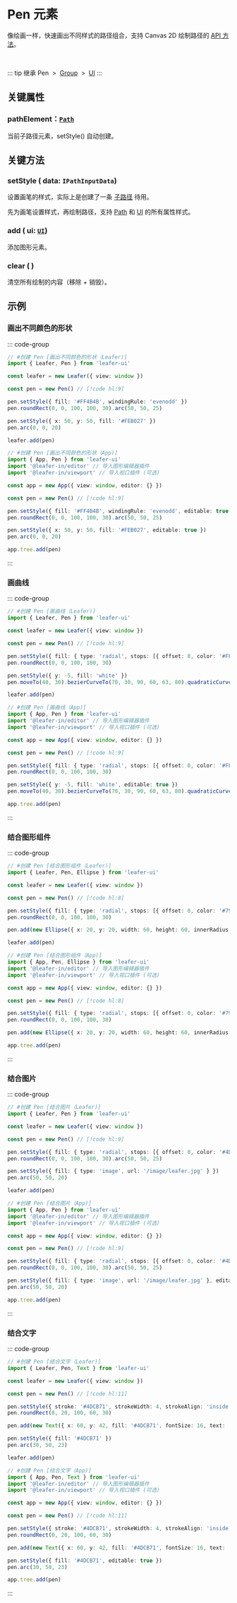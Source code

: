 <script setup>
import Case from '/component/Case.vue'
</script>

# Pen 元素

像绘画一样，快速画出不同样式的路径组合，支持 Canvas 2D 绘制路径的 [API 方法](/reference/display/Pen.md#绘制路径)。

<case name="Pen" editor=false></case>

<br/>

::: tip 继承
Pen &nbsp;>&nbsp; [Group](./Group.md) &nbsp;>&nbsp; [UI](./UI.md)
:::

## 关键属性

### pathElement：[`Path`](./Path.md)

当前子路径元素，setStyle() 自动创建。

## 关键方法

### setStyle ( data: `IPathInputData`)

设置画笔的样式，实际上是创建了一条 [子路径](./Path.md) 待用。

先为画笔设置样式，再绘制路径，支持 [Path](./Path.md) 和 [UI](./UI.md) 的所有属性样式。

### add ( ui: [`UI`](./UI.md))

添加图形元素。

### clear ( )

清空所有绘制的内容（移除 + 销毁）。

<!--@include: ../path/PathDrawer.md-->

<!-- ## 继承元素

### [Group](./Group.md) -->

<!--
## API

### [Pen](/api/classes/Pen.md) -->

## 示例

<case name="Pen" index=0 editor=false></case>

### 画出不同颜色的形状

::: code-group
```ts
// #创建 Pen [画出不同颜色的形状（Leafer)]
import { Leafer, Pen } from 'leafer-ui'

const leafer = new Leafer({ view: window })

const pen = new Pen() // [!code hl:9]

pen.setStyle({ fill: '#FF4B4B', windingRule: 'evenodd' })
pen.roundRect(0, 0, 100, 100, 30).arc(50, 50, 25)

pen.setStyle({ x: 50, y: 50, fill: '#FEB027' })
pen.arc(0, 0, 20)

leafer.add(pen)
```
```ts
// #创建 Pen [画出不同颜色的形状（App)]
import { App, Pen } from 'leafer-ui'
import '@leafer-in/editor' // 导入图形编辑器插件
import '@leafer-in/viewport' // 导入视口插件 (可选)

const app = new App({ view: window, editor: {} })

const pen = new Pen() // [!code hl:9]

pen.setStyle({ fill: '#FF4B4B', windingRule: 'evenodd', editable: true })
pen.roundRect(0, 0, 100, 100, 30).arc(50, 50, 25)

pen.setStyle({ x: 50, y: 50, fill: '#FEB027', editable: true })
pen.arc(0, 0, 20)

app.tree.add(pen)
```
:::

<case name="Pen" index=2 editor=false></case>

### 画曲线

::: code-group
```ts
// #创建 Pen [画曲线（Leafer)]
import { Leafer, Pen } from 'leafer-ui'

const leafer = new Leafer({ view: window })

const pen = new Pen() // [!code hl:9]

pen.setStyle({ fill: { type: 'radial', stops: [{ offset: 0, color: '#FF4B4B' }, { offset: 1, color: '#FEB027' }] } })
pen.roundRect(0, 0, 100, 100, 30)

pen.setStyle({ y: -5, fill: 'white' })
pen.moveTo(40, 30).bezierCurveTo(70, 30, 90, 60, 63, 80).quadraticCurveTo(50, 88, 40, 80).bezierCurveTo(10, 60, 50, 40, 40, 30)

leafer.add(pen)
```
```ts
// #创建 Pen [画曲线（App)]
import { App, Pen } from 'leafer-ui'
import '@leafer-in/editor' // 导入图形编辑器插件
import '@leafer-in/viewport' // 导入视口插件 (可选)

const app = new App({ view: window, editor: {} })

const pen = new Pen() // [!code hl:9]

pen.setStyle({ fill: { type: 'radial', stops: [{ offset: 0, color: '#FF4B4B' }, { offset: 1, color: '#FEB027' }] }, editable: true })
pen.roundRect(0, 0, 100, 100, 30)

pen.setStyle({ y: -5, fill: 'white', editable: true })
pen.moveTo(40, 30).bezierCurveTo(70, 30, 90, 60, 63, 80).quadraticCurveTo(50, 88, 40, 80).bezierCurveTo(10, 60, 50, 40, 40, 30)

app.tree.add(pen)
```
:::

<case name="Pen" index=3 editor=false></case>

### 结合图形组件

::: code-group
```ts
// #创建 Pen [结合图形组件（Leafer)]
import { Leafer, Pen, Ellipse } from 'leafer-ui'

const leafer = new Leafer({ view: window })

const pen = new Pen() // [!code hl:8]

pen.setStyle({ fill: { type: 'radial', stops: [{ offset: 0, color: '#79CB4D' }, { offset: 1, color: '#FEB027' }] } })
pen.roundRect(0, 0, 100, 100, 30)

pen.add(new Ellipse({ x: 20, y: 20, width: 60, height: 60, innerRadius: 0.5, startAngle: -60, endAngle: 180, fill: 'white' }))

leafer.add(pen)
```
```ts
// #创建 Pen [结合图形组件（App)]
import { App, Pen, Ellipse } from 'leafer-ui'
import '@leafer-in/editor' // 导入图形编辑器插件
import '@leafer-in/viewport' // 导入视口插件 (可选)

const app = new App({ view: window, editor: {} })

const pen = new Pen() // [!code hl:8]

pen.setStyle({ fill: { type: 'radial', stops: [{ offset: 0, color: '#79CB4D' }, { offset: 1, color: '#FEB027' }] }, editable: true })
pen.roundRect(0, 0, 100, 100, 30)

pen.add(new Ellipse({ x: 20, y: 20, width: 60, height: 60, innerRadius: 0.5, startAngle: -60, endAngle: 180, fill: 'white', editable: true }))

app.tree.add(pen)
```
:::

<case name="Pen" index=4 editor=false></case>

### 结合图片

::: code-group
```ts
// #创建 Pen [结合图片（Leafer)]
import { Leafer, Pen } from 'leafer-ui'

const leafer = new Leafer({ view: window })

const pen = new Pen() // [!code hl:9]

pen.setStyle({ fill: { type: 'radial', stops: [{ offset: 0, color: '#4DCB71' }, { offset: 1, color: '#79CB4D' }] }, windingRule: 'evenodd' })
pen.roundRect(0, 0, 100, 100, 30).arc(50, 50, 25)

pen.setStyle({ fill: { type: 'image', url: '/image/leafer.jpg' } })
pen.arc(50, 50, 20)

leafer.add(pen)
```
```ts
// #创建 Pen [结合图片（App)]
import { App, Pen } from 'leafer-ui'
import '@leafer-in/editor' // 导入图形编辑器插件
import '@leafer-in/viewport' // 导入视口插件 (可选)

const app = new App({ view: window, editor: {} })

const pen = new Pen() // [!code hl:9]

pen.setStyle({ fill: { type: 'radial', stops: [{ offset: 0, color: '#4DCB71' }, { offset: 1, color: '#79CB4D' }] }, windingRule: 'evenodd', editable: true })
pen.roundRect(0, 0, 100, 100, 30).arc(50, 50, 25)

pen.setStyle({ fill: { type: 'image', url: '/image/leafer.jpg' }, editable: true })
pen.arc(50, 50, 20)

app.tree.add(pen)
```
:::

<case name="Pen" index=5 editor=false></case>

### 结合文字

::: code-group
```ts
// #创建 Pen [结合文字（Leafer)]
import { Leafer, Pen, Text } from 'leafer-ui'

const leafer = new Leafer({ view: window })

const pen = new Pen() // [!code hl:11]

pen.setStyle({ stroke: '#4DCB71', strokeWidth: 4, strokeAlign: 'inside' })
pen.roundRect(0, 20, 100, 60, 30)

pen.add(new Text({ x: 60, y: 42, fill: '#4DCB71', fontSize: 16, text: 'ON' }))

pen.setStyle({ fill: '#4DCB71' })
pen.arc(30, 50, 23)

leafer.add(pen)
```
```ts
// #创建 Pen [结合文字（App)]
import { App, Pen, Text } from 'leafer-ui'
import '@leafer-in/editor' // 导入图形编辑器插件
import '@leafer-in/viewport' // 导入视口插件 (可选)

const app = new App({ view: window, editor: {} })

const pen = new Pen() // [!code hl:11]

pen.setStyle({ stroke: '#4DCB71', strokeWidth: 4, strokeAlign: 'inside', editable: true })
pen.roundRect(0, 20, 100, 60, 30)

pen.add(new Text({ x: 60, y: 42, fill: '#4DCB71', fontSize: 16, text: 'ON', editable: true }))

pen.setStyle({ fill: '#4DCB71', editable: true })
pen.arc(30, 50, 23)

app.tree.add(pen)
```
:::
